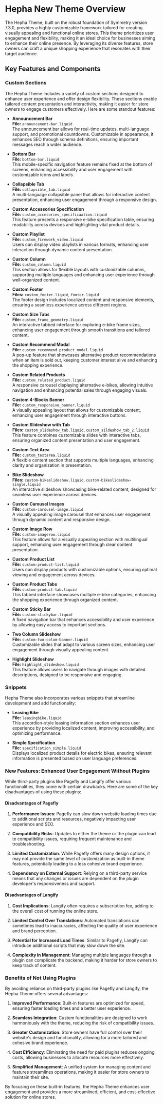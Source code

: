 # Hepha New Theme Overview

The Hepha Theme, built on the robust foundation of Symmetry version 7.3.0, provides a highly customizable framework tailored for creating visually appealing and functional online stores. This theme prioritizes user engagement and flexibility, making it an ideal choice for businesses aiming to enhance their online presence. By leveraging its diverse features, store owners can craft a unique shopping experience that resonates with their target audience.

## Key Features and Components

### Custom Sections

The Hepha Theme includes a variety of custom sections designed to enhance user experience and offer design flexibility. These sections enable tailored content presentation and interactivity, making it easier for store owners to engage customers effectively. Here are some standout features:

- **Announcement Bar**  
  **File:** `announcement-bar.liquid`  
  The announcement bar allows for real-time updates, multi-language support, and promotional countdowns. Customizable in appearance, it enhances SEO through schema definitions, ensuring important messages reach a wider audience.

- **Bottom Bar**  
  **File:** `bottom-bar.liquid`  
  This mobile-specific navigation feature remains fixed at the bottom of screens, enhancing accessibility and user engagement with customizable icons and labels.

- **Collapsible Tab**  
  **File:** `collapsible_tab.liquid`  
  A multi-language collapsible panel that allows for interactive content presentation, enhancing user engagement through a responsive design.

- **Custom Accessories Specification**  
  **File:** `custom_accesories_specificaation.liquid`  
  This feature presents a responsive e-bike specification table, ensuring readability across devices and highlighting vital product details.

- **Custom Playlist**  
  **File:** `custom_firework_video.liquid`  
  Users can display video playlists in various formats, enhancing user interaction through dynamic content presentation.

- **Custom Column**  
  **File:** `custom_column.liquid`  
  This section allows for flexible layouts with customizable columns, supporting multiple languages and enhancing user experience through well-organized content.

- **Custom Footer**  
  **Files:** `custom_footer.liquid`, `footer.liquid`  
  The footer design includes localized content and responsive elements, ensuring a seamless experience across different regions.

- **Custom Size Tabs**  
  **File:** `custom_frame_geometry.liquid`  
  An interactive tabbed interface for exploring e-bike frame sizes, enhancing user engagement through smooth transitions and tailored content.

- **Custom Recommend Modal**  
  **File:** `custom_recommend_product_modal.liquid`  
  A pop-up feature that showcases alternative product recommendations when an item is sold out, keeping customer interest alive and enhancing the shopping experience.

- **Custom Related Products**  
  **File:** `custom_related_product.liquid`  
  A responsive carousel displaying alternative e-bikes, allowing intuitive navigation and enhancing potential sales through engaging visuals.

- **Custom 4-Blocks Banner**  
  **File:** `custom_responsive_banner.liquid`  
  A visually appealing layout that allows for customizable content, enhancing user engagement through interactive buttons.

- **Custom Slideshow with Tab**  
  **Files:** `custom_slideshow_tab.liquid`, `custom_sildeshow_tab_2.liquid`  
  This feature combines customizable slides with interactive tabs, ensuring organized content presentation and user engagement.

- **Custom Text Area**  
  **File:** `custom_textarea.liquid`  
  A flexible content section that supports multiple languages, enhancing clarity and organization in presentation.

- **Bike Slideshow**  
  **Files:** `custom-bikeslideshow.liquid`, `custom-bikeslideshow-single.liquid`  
  An interactive slideshow showcasing bike-related content, designed for seamless user experience across devices.

- **Custom Carousel Images**  
  **File:** `custom-carousel-image.liquid`  
  A visually appealing image carousel that enhances user engagement through dynamic content and responsive design.

- **Custom Image Row**  
  **File:** `custom-imagerow.liquid`  
  This feature allows for a visually appealing section with multilingual support, enhancing user engagement through clear content presentation.

- **Custom Product List**  
  **File:** `custom-product-list.liquid`  
  Users can display products with customizable options, ensuring optimal viewing and engagement across devices.

- **Custom Product Tabs**  
  **File:** `custom-product-tab.liquid`  
  This tabbed interface showcases multiple e-bike categories, enhancing the shopping experience through organized content.

- **Custom Sticky Bar**  
  **File:** `custom-stickybar.liquid`  
  A fixed navigation bar that enhances accessibility and user experience by allowing easy access to important sections.

- **Two Column Slideshow**  
  **File:** `custom-two-colum-banner.liquid`  
  Customizable slides that adapt to various screen sizes, enhancing user engagement through visually appealing content.

- **Highlight Slideshow**  
  **File:** `highlight_slideshow.liquid`  
  This feature allows users to navigate through images with detailed descriptions, designed to be responsive and engaging.

### Snippets

Hepha Theme also incorporates various snippets that streamline development and add functionality:

- **Leasing Bike**  
  **File:** `leasingbike.liquid`  
  This accordion-style leasing information section enhances user experience by providing localized content, improving accessibility, and optimizing performance.

- **Simple Specification**  
  **File:** `specification_simple.liquid`  
  Displays localized product details for electric bikes, ensuring relevant information is presented based on user language preferences.

### New Features: Enhanced User Engagement Without Plugins

While third-party plugins like Pagefly and Langify offer various functionalities, they come with certain drawbacks. Here are some of the key disadvantages of using these plugins:

#### Disadvantages of Pagefly

1. **Performance Issues**: Pagefly can slow down website loading times due to additional scripts and resources, negatively impacting user experience and SEO.

2. **Compatibility Risks**: Updates to either the theme or the plugin can lead to compatibility issues, requiring frequent maintenance and troubleshooting.

3. **Limited Customization**: While Pagefly offers many design options, it may not provide the same level of customization as built-in theme features, potentially leading to a less cohesive brand experience.

4. **Dependency on External Support**: Relying on a third-party service means that any changes or issues are dependent on the plugin developer's responsiveness and support.

#### Disadvantages of Langify

1. **Cost Implications**: Langify often requires a subscription fee, adding to the overall cost of running the online store.

2. **Limited Control Over Translations**: Automated translations can sometimes lead to inaccuracies, affecting the quality of user experience and brand perception.

3. **Potential for Increased Load Times**: Similar to Pagefly, Langify can introduce additional scripts that may slow down the site.

4. **Complexity in Management**: Managing multiple languages through a plugin can complicate the backend, making it harder for store owners to keep track of content.

### Benefits of Not Using Plugins

By avoiding reliance on third-party plugins like Pagefly and Langify, the Hepha Theme offers several advantages:

1. **Improved Performance**: Built-in features are optimized for speed, ensuring faster loading times and a better user experience.

2. **Seamless Integration**: Custom functionalities are designed to work harmoniously with the theme, reducing the risk of compatibility issues.

3. **Greater Customization**: Store owners have full control over their website's design and functionality, allowing for a more tailored and cohesive brand experience.

4. **Cost Efficiency**: Eliminating the need for paid plugins reduces ongoing costs, allowing businesses to allocate resources more effectively.

5. **Simplified Management**: A unified system for managing content and features streamlines operations, making it easier for store owners to maintain their site.

By focusing on these built-in features, the Hepha Theme enhances user engagement and provides a more streamlined, efficient, and cost-effective solution for online stores.